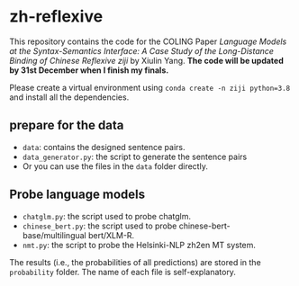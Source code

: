 # zh-reflexive
This repository contains the code for the COLING Paper *Language Models at the Syntax-Semantics Interface: A Case Study of the Long-Distance Binding of Chinese Reflexive ziji* by Xiulin Yang.
**The code will be updated by 31st December when I finish my finals.**

Please create a virtual environment using ```conda create -n ziji python=3.8``` and install all the dependencies. 
## prepare for the data
- ```data```: contains the designed sentence pairs.
- ```data_generator.py```: the script to generate the sentence pairs
- Or you can use the files in the ```data``` folder directly.

## Probe language models
- ```chatglm.py```: the script used to probe chatglm. 
- ```chinese_bert.py```: the script used to probe chinese-bert-base/multilingual bert/XLM-R.
- ```nmt.py```: the script to probe the Helsinki-NLP zh2en MT system.

The results (i.e., the probabilities of all predictions) are stored in the ```probability``` folder. The name of each file is self-explanatory. 
